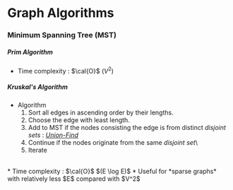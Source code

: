 # **Graph Algorithms**
### **Minimum Spanning Tree (MST)**
##### **Prim Algorithm**
* Time complexity : $\cal{O}$ $(V^2)$
##### **Kruskal's Algorithm**
* Algorithm
  1. Sort all edges in ascending order by their lengths.
  2. Choose the edge with least length.
  3. Add to MST if the nodes consisting the edge is from distinct *disjoint sets* : *<u>Union-Find</u>*
  4. Continue if the nodes originate from the same *disjoint set*\
  5. Iterate
</br>
* Time complexity : $\cal{O}$ $(E \log E)$
* Useful for *sparse graphs* with relatively less $E$ compared with $V^2$
